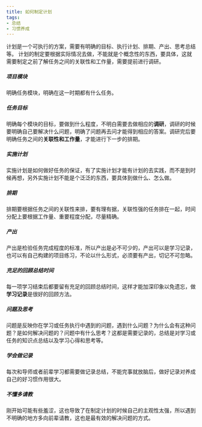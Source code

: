 ```yaml
---
title: 如何制定计划
tags:
- 总结
- 习惯养成
---
```


计划是一个可执行的方案，需要有明确的目标、执行计划、排期、产出、思考总结等。
计划的制定要根据实际情况去做，不能就是个概念性的东西，要具体，这就需要制定之前了解任务之间的关联性和工作量，需要提前进行调研。

<!--more-->

##### 项目模块
明确任务模块，明确在这一时期都有什么任务。
##### 任务目标
明确每个模块的目标，要做到什么程度，不明白需要去做相应的**调研**，调研的时候要明确自己要解决什么问题，明确了问题再去问才能得到相应的答案。调研完后要明确任务之间的**关联性和工作量**，才能进行下一步的排期。
##### 实施计划
实施计划是如何做好任务的保证，有了实施计划才能有计划的去实践，而不是到时候再想，另外实施计划不能是个泛泛的东西，要具体到做什么、怎么做。
##### 排期
排期要根据任务之间的关联性来排，要有理有据，关联性强的任务排在一起，时间分配上要根据工作量、重要程度分配，尽量精确。
##### 产出
产出是检验任务完成程度的标准，所以产出是必不可少的，产出可以是学习记录，也可以有自己构建的项目练习，不论以什么形式，必须要有产出，切记不可忽略。
##### 充足的回顾总结时间
每一项学习结束后都要留有充足的回顾总结时间，这样才能加深印象以免遗忘，做**学习记录**是很好的回顾方法。
##### 问题及思考
问题是反映你在学习或任务执行中遇到的问题，遇到什么问题？为什么会有这种问题？是如何解决问题的？问题中有什么思考？这都是需要记录的，总结是对学习或任务的知识点总结以及学习心得和思考等。
##### 学会做记录
每次和导师或者前辈学习都需要做记录总结，不能完事就放脑后，做好记录对养成自己的好习惯作用很大。
##### 不懂多请教
刚开始可能有些羞涩，这也导致了在制定计划的时候自己的主观性太强，所以遇到不明确的地方多向前辈请教，这也是最有效的解决问题的方式。
